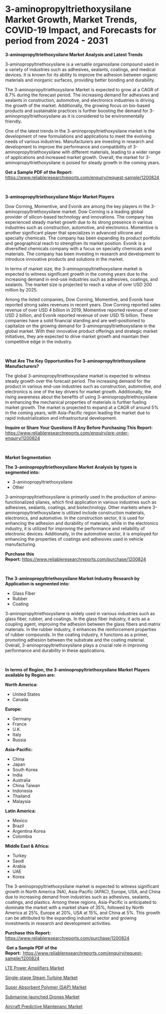 <p><h1>3-aminopropyltriethoxysilane Market Growth, Market Trends, COVID-19 Impact, and Forecasts for period from 2024 - 2031</h1></p><p><strong>3-aminopropyltriethoxysilane Market Analysis and Latest Trends</strong></p>
<p><p>3-aminopropyltriethoxysilane is a versatile organosilane compound used in a variety of industries such as adhesives, sealants, coatings, and medical devices. It is known for its ability to improve the adhesion between organic materials and inorganic surfaces, providing better bonding and durability.</p><p>The 3-aminopropyltriethoxysilane Market is expected to grow at a CAGR of 8.7% during the forecast period. The increasing demand for adhesives and sealants in construction, automotive, and electronics industries is driving the growth of the market. Additionally, the growing focus on bio-based products and sustainable practices is further boosting the demand for 3-aminopropyltriethoxysilane as it is considered to be environmentally friendly.</p><p>One of the latest trends in the 3-aminopropyltriethoxysilane market is the development of new formulations and applications to meet the evolving needs of various industries. Manufacturers are investing in research and development to improve the performance and compatibility of 3-aminopropyltriethoxysilane with different materials, leading to a wider range of applications and increased market growth. Overall, the market for 3-aminopropyltriethoxysilane is poised for steady growth in the coming years.</p></p>
<p><strong>Get a Sample PDF of the Report:&nbsp;</strong> <a href="https://www.reliableresearchreports.com/enquiry/request-sample/1200824">https://www.reliableresearchreports.com/enquiry/request-sample/1200824</a></p>
<p>&nbsp;</p>
<p><strong>3-aminopropyltriethoxysilane Major Market Players</strong></p>
<p><p>Dow Corning, Momentive, and Evonik are among the key players in the 3-aminopropyltriethoxysilane market. Dow Corning is a leading global provider of silicon-based technology and innovations. The company has experienced steady market growth due to its strong presence in various industries such as construction, automotive, and electronics. Momentive is another significant player that specializes in advanced silicone and specialty chemicals. The company has been expanding its product portfolio and geographical reach to strengthen its market position. Evonik is a diversified chemicals company with a focus on specialty chemicals and materials. The company has been investing in research and development to introduce innovative products and solutions in the market.</p><p>In terms of market size, the 3-aminopropyltriethoxysilane market is expected to witness significant growth in the coming years due to the increasing demand in end-use industries such as adhesives, coatings, and sealants. The market size is projected to reach a value of over USD 200 million by 2025.</p><p>Among the listed companies, Dow Corning, Momentive, and Evonik have reported strong sales revenues in recent years. Dow Corning reported sales revenue of over USD 4 billion in 2019, Momentive reported revenue of over USD 2 billion, and Evonik reported revenue of over USD 15 billion. These companies have a solid financial standing and are well-positioned to capitalize on the growing demand for 3-aminopropyltriethoxysilane in the global market. With their innovative product offerings and strategic market initiatives, they are expected to drive market growth and maintain their competitive edge in the industry.</p></p>
<p>&nbsp;</p>
<p><strong>What Are The Key Opportunities For 3-aminopropyltriethoxysilane Manufacturers?</strong></p>
<p><p>The global 3-aminopropyltriethoxysilane market is expected to witness steady growth over the forecast period. The increasing demand for the product in various end-use industries such as construction, automotive, and electronics is one of the key drivers for market growth. Additionally, the rising awareness about the benefits of using 3-aminopropyltriethoxysilane in enhancing the mechanical properties of materials is further fueling market growth. The market is projected to expand at a CAGR of around 5% in the coming years, with Asia-Pacific region leading the market due to rapid industrialization and infrastructural development.</p></p>
<p><strong>Inquire or Share Your Questions If Any Before Purchasing This Report:</strong> <a href="https://www.reliableresearchreports.com/enquiry/pre-order-enquiry/1200824">https://www.reliableresearchreports.com/enquiry/pre-order-enquiry/1200824</a></p>
<p>&nbsp;</p>
<p><strong>Market Segmentation</strong></p>
<p><strong>The 3-aminopropyltriethoxysilane Market Analysis by types is segmented into:</strong></p>
<p><ul><li>3-aminopropyltriethoxysilane</li><li>Other</li></ul></p>
<p><p>3-aminopropyltriethoxysilane is primarily used in the production of amino-functionalized silanes, which find application in various industries such as adhesives, sealants, coatings, and biotechnology. Other markets where 3-aminopropyltriethoxysilane is utilized include construction materials, electronics, and automotive. In the construction sector, it is used for enhancing the adhesion and durability of materials, while in the electronics industry, it is utilized for improving the performance and reliability of electronic devices. Additionally, in the automotive sector, it is employed for enhancing the properties of coatings and adhesives used in vehicle manufacturing.</p></p>
<p><strong>Purchase this Report:&nbsp;</strong><a href="https://www.reliableresearchreports.com/purchase/1200824">https://www.reliableresearchreports.com/purchase/1200824</a></p>
<p>&nbsp;</p>
<p><strong>The 3-aminopropyltriethoxysilane Market Industry Research by Application is segmented into:</strong></p>
<p><ul><li>Glass Fiber</li><li>Rubber</li><li>Coating</li></ul></p>
<p><p>3-aminopropyltriethoxysilane is widely used in various industries such as glass fiber, rubber, and coatings. In the glass fiber industry, it acts as a coupling agent, improving the adhesion between the glass fibers and matrix materials. In the rubber industry, it enhances the reinforcement properties of rubber compounds. In the coating industry, it functions as a primer, promoting adhesion between the substrate and the coating material. Overall, 3-aminopropyltriethoxysilane plays a crucial role in improving performance and durability in these applications.</p></p>
<p>&nbsp;</p>
<p><strong>In terms of Region, the 3-aminopropyltriethoxysilane Market Players available by Region are:</strong></p>
<p>
    <p> <strong> North America: </strong>
        <ul>
            <li>United States</li>
            <li>Canada</li>
        </ul>
        </p> 
    <p> <strong> Europe: </strong>
        <ul>
            <li>Germany</li>
            <li>France</li>
            <li>U.K.</li>
            <li>Italy</li>
            <li>Russia</li>
        </ul>
        </p> 
    <p> <strong> Asia-Pacific: </strong>
        <ul>
            <li>China</li>
            <li>Japan</li>
            <li>South Korea</li>
            <li>India</li>
            <li>Australia</li>
            <li>China Taiwan</li>
            <li>Indonesia</li>
            <li>Thailand</li>
            <li>Malaysia</li>
        </ul>
        </p> 
    <p> <strong> Latin America: </strong>
        <ul>
            <li>Mexico</li>
            <li>Brazil</li>
            <li>Argentina Korea</li>
            <li>Colombia</li>
        </ul>
        </p> 
    <p> <strong> Middle East & Africa: </strong>
        <ul>
            <li>Turkey</li>
            <li>Saudi</li>
            <li>Arabia</li>
            <li>UAE</li>
            <li>Korea</li>
        </ul>
    </p>
    </p>
<p><p>The 3-aminopropyltriethoxysilane market is expected to witness significant growth in North America (NA), Asia-Pacific (APAC), Europe, USA, and China due to increasing demand from industries such as adhesives, sealants, coatings, and plastics. Among these regions, Asia-Pacific is anticipated to dominate the market with a market share of 35%, followed by North America at 25%, Europe at 20%, USA at 15%, and China at 5%. This growth can be attributed to the expanding industrial sector and growing investments in research and development activities.</p></p>
<p><strong>Purchase this Report: </strong><a href="https://www.reliableresearchreports.com/purchase/1200824">https://www.reliableresearchreports.com/purchase/1200824</a></p>
<p>&nbsp;<strong>Get a Sample PDF of the Report:&nbsp;&nbsp;</strong><a href="https://www.reliableresearchreports.com/enquiry/request-sample/1200824">https://www.reliableresearchreports.com/enquiry/request-sample/1200824</a></p>
<p><strong></strong></p>
<p><p><a href="https://github.com/pizolina/Market-Research-Report-List-3/blob/main/lte-power-amplifiers-market.md">LTE Power Amplifiers Market</a></p><p><a href="https://medium.com/@elianhickle/single-stage-steam-turbine-market-furnishes-information-on-market-share-market-trends-and-market-04cda6125482">Single-stage Steam Turbine Market</a></p><p><a href="https://github.com/tamvrosiya/Market-Research-Report-List-2/blob/main/super-absorbent-polymer-sap-market.md">Super Absorbent Polymer (SAP) Market</a></p><p><a href="https://issuu.com/reportprime-2/docs/submarine-launched-drones-market-size-2030.pptx">Submarine-launched Drones Market</a></p><p><a href="https://issuu.com/reportprime-2/docs/aircraft-predictive-maintenanc-market-size-2030.pp">Aircraft Predictive Maintenanc Market</a></p></p>